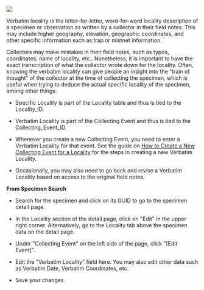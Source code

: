 ![](https://github.com/ArctosDB/documentation-wiki/blob/master/tutorial_images/arctoscolorbanner.png)

Verbatim locality is the letter-for-letter, word-for-word locality description of a specimen or observation as written by a collector in their field notes. This may include higher geography, elevation, geographic coordinates, and other specific information such as trap or mistnet information.

Collectors may make mistakes in their field notes, such as typos, coordinates, name of locality, etc.. Nonetheless, it is important to have the exact transcription of what the collector wrote down for the locality. Often, knowing the verbatim locality can give people an insight into the "train of thought" of the collector at the time of collecting the specimen, which is useful when trying to deduce the actual specific locality of the specimen, among other things.

* Specific Locality is part of the Locality table and thus is tied to the Locality_ID.

* Verbatim Locality is part of the Collecting Event and thus is tied to the Collecting_Event_ID.

* Whenever you create a new Collecting Event, you need to enter a Verbatim Locality for that event. See the guide on [How to Create a New Collecting Event for a Locality](https://github.com/ArctosDB/documentation-wiki/wiki/How-to-Create-a-New-Collecting-Event-for-a-Locality) for the steps in creating a new Verbatim Locality.

* Occasionally, you may also need to go back and revise a Verbatim Locality based on access to the original field notes.

**From Specimen Search**

* Search for the specimen and click on its GUID to go to the specimen detail page.

* In the Locality section of the detail page, click on "Edit" in the upper right corner. Alternatively, go to the Locality tab above the specimen data on the detail page.

* Under "Collecting Event" on the left side of the page, click "[Edit Event]".

* Edit the "Verbatim Locality" field here. You may also edit other data such as Verbatim Date, Verbatim Coordinates, etc.

* Save your changes.